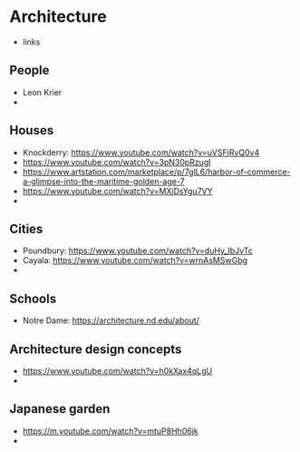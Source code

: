 # Architecture

* links

## People

* Leon Krier
* 

## Houses

* Knockderry: https://www.youtube.com/watch?v=uVSFjRyQ0v4
* https://www.youtube.com/watch?v=3pN30pRzugI
* https://www.artstation.com/marketplace/p/7glL6/harbor-of-commerce-a-glimpse-into-the-maritime-golden-age-7
* https://www.youtube.com/watch?v=MXjDsYgu7VY
* 

## Cities

* Poundbury: https://www.youtube.com/watch?v=duHy_IbJvTc
* Cayala: https://www.youtube.com/watch?v=wrnAsMSwGbg
* 

## Schools

* Notre Dame: https://architecture.nd.edu/about/

## Architecture design concepts

* https://www.youtube.com/watch?v=h0kXax4qLgU
* 

## Japanese garden

* https://m.youtube.com/watch?v=mtuP8Hh06jk
* 










